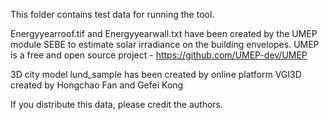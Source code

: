 This folder contains test data for running the tool.

Energyyearroof.tif and Energyyearwall.txt have been created by the UMEP module SEBE to estimate solar irradiance on the building envelopes.
UMEP is a free and open source project - https://github.com/UMEP-dev/UMEP

3D city model lund_sample has been created by online platform VGI3D created by Hongchao Fan and Gefei Kong

If you distribute this data, please credit the authors.